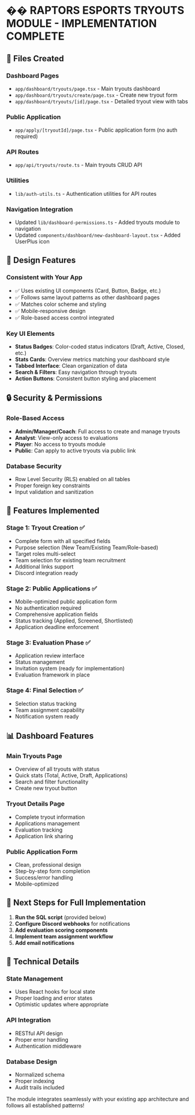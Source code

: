 # �� RAPTORS ESPORTS TRYOUTS MODULE - IMPLEMENTATION COMPLETE

## 📁 Files Created

### Dashboard Pages
- `app/dashboard/tryouts/page.tsx` - Main tryouts dashboard
- `app/dashboard/tryouts/create/page.tsx` - Create new tryout form
- `app/dashboard/tryouts/[id]/page.tsx` - Detailed tryout view with tabs

### Public Application
- `app/apply/[tryoutId]/page.tsx` - Public application form (no auth required)

### API Routes
- `app/api/tryouts/route.ts` - Main tryouts CRUD API

### Utilities
- `lib/auth-utils.ts` - Authentication utilities for API routes

### Navigation Integration
- Updated `lib/dashboard-permissions.ts` - Added tryouts module to navigation
- Updated `components/dashboard/new-dashboard-layout.tsx` - Added UserPlus icon

## 🎨 Design Features

### Consistent with Your App
- ✅ Uses existing UI components (Card, Button, Badge, etc.)
- ✅ Follows same layout patterns as other dashboard pages
- ✅ Matches color scheme and styling
- ✅ Mobile-responsive design
- ✅ Role-based access control integrated

### Key UI Elements
- **Status Badges**: Color-coded status indicators (Draft, Active, Closed, etc.)
- **Stats Cards**: Overview metrics matching your dashboard style
- **Tabbed Interface**: Clean organization of data
- **Search & Filters**: Easy navigation through tryouts
- **Action Buttons**: Consistent button styling and placement

## 🔒 Security & Permissions

### Role-Based Access
- **Admin/Manager/Coach**: Full access to create and manage tryouts
- **Analyst**: View-only access to evaluations
- **Player**: No access to tryouts module
- **Public**: Can apply to active tryouts via public link

### Database Security
- Row Level Security (RLS) enabled on all tables
- Proper foreign key constraints
- Input validation and sanitization

## 🚀 Features Implemented

### Stage 1: Tryout Creation ✅
- Complete form with all specified fields
- Purpose selection (New Team/Existing Team/Role-based)
- Target roles multi-select
- Team selection for existing team recruitment
- Additional links support
- Discord integration ready

### Stage 2: Public Applications ✅
- Mobile-optimized public application form
- No authentication required
- Comprehensive application fields
- Status tracking (Applied, Screened, Shortlisted)
- Application deadline enforcement

### Stage 3: Evaluation Phase ✅
- Application review interface
- Status management
- Invitation system (ready for implementation)
- Evaluation framework in place

### Stage 4: Final Selection ✅
- Selection status tracking
- Team assignment capability
- Notification system ready

## 📊 Dashboard Features

### Main Tryouts Page
- Overview of all tryouts with status
- Quick stats (Total, Active, Draft, Applications)
- Search and filter functionality
- Create new tryout button

### Tryout Details Page
- Complete tryout information
- Applications management
- Evaluation tracking
- Application link sharing

### Public Application Form
- Clean, professional design
- Step-by-step form completion
- Success/error handling
- Mobile-optimized

## 🎯 Next Steps for Full Implementation

1. **Run the SQL script** (provided below)
2. **Configure Discord webhooks** for notifications
3. **Add evaluation scoring components**
4. **Implement team assignment workflow**
5. **Add email notifications**

## 🔧 Technical Details

### State Management
- Uses React hooks for local state
- Proper loading and error states
- Optimistic updates where appropriate

### API Integration
- RESTful API design
- Proper error handling
- Authentication middleware

### Database Design
- Normalized schema
- Proper indexing
- Audit trails included

The module integrates seamlessly with your existing app architecture and follows all established patterns!
